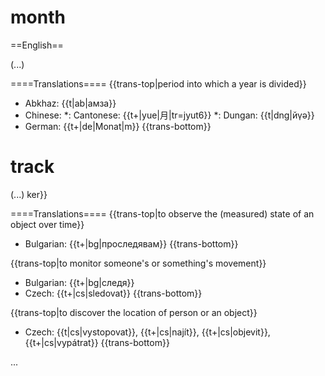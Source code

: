 # month

==English==

(...)

====Translations====
{{trans-top|period into which a year is divided}}
* Abkhaz: {{t|ab|амза}}
* Chinese:
*: Cantonese: {{t+|yue|月|tr=jyut6}}
*: Dungan: {{t|dng|йүә}}
* German: {{t+|de|Monat|m}}
{{trans-bottom}}


# track

(...)
ker}}

====Translations====
{{trans-top|to observe the (measured) state of an object over time}}
* Bulgarian: {{t+|bg|проследявам}}
{{trans-bottom}}

{{trans-top|to monitor someone's or something's movement}}
* Bulgarian: {{t+|bg|следя}}
* Czech: {{t+|cs|sledovat}}
{{trans-bottom}}

{{trans-top|to discover the location of person or an object}}
* Czech: {{t|cs|vystopovat}}, {{t+|cs|najít}}, {{t+|cs|objevit}}, {{t+|cs|vypátrat}}
{{trans-bottom}}

...